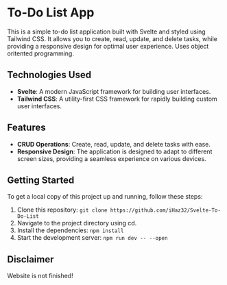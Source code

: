 # To-Do List App

This is a simple to-do list application built with Svelte and styled using Tailwind CSS. It allows you to create, read, update, and delete tasks, while providing a responsive design for optimal user experience. Uses object oritented programming.

## Technologies Used

- **Svelte**: A modern JavaScript framework for building user interfaces.
- **Tailwind CSS**: A utility-first CSS framework for rapidly building custom user interfaces.

## Features

- **CRUD Operations**: Create, read, update, and delete tasks with ease.
- **Responsive Design**: The application is designed to adapt to different screen sizes, providing a seamless experience on various devices.

## Getting Started

To get a local copy of this project up and running, follow these steps:

1. Clone this repository: `git clone https://github.com/iHaz32/Svelte-To-Do-List`
2. Navigate to the project directory using cd.
3. Install the dependencies: `npm install`
4. Start the development server: `npm run dev -- --open`

## Disclaimer

Website is not finished!